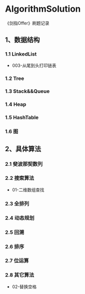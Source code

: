 # AlgorithmSolution
《剑指Offer》刷题记录

## 1、数据结构
### 1.1 LinkedList
* 003-从尾到头打印链表
### 1.2 Tree
### 1.3 Stack&&Queue
### 1.4 Heap
### 1.5 HashTable
### 1.6 图
## 2、具体算法
### 2.1 斐波那契数列
### 2.2 搜索算法
* 01-二维数组查找
### 2.3 全排列
### 2.4 动态规划
### 2.5 回溯
### 2.6 排序
### 2.7 位运算
### 2.8 其它算法
* 02-替换空格
